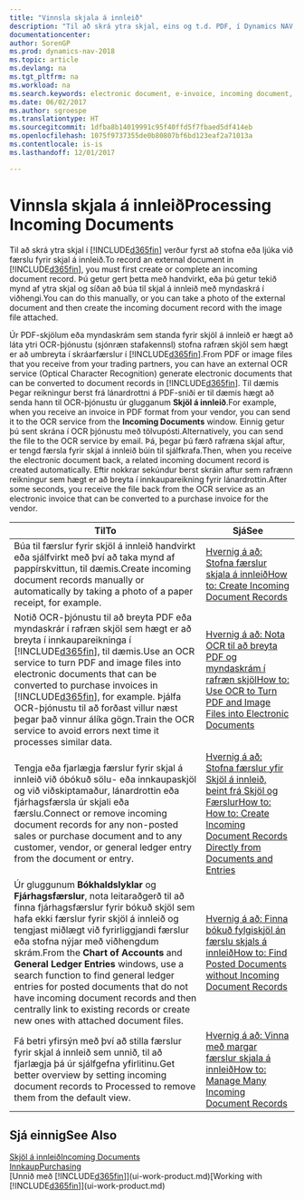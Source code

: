```yaml
---
title: "Vinnsla skjala á innleið"
description: "Til að skrá ytra skjal, eins og t.d. PDF, í Dynamics NAV, verður fyrst að stofna eða ljúka við færslu skjals á innleið."
documentationcenter: 
author: SorenGP
ms.prod: dynamics-nav-2018
ms.topic: article
ms.devlang: na
ms.tgt_pltfrm: na
ms.workload: na
ms.search.keywords: electronic document, e-invoice, incoming document, OCR, ecommerce, document exchange, import invoice
ms.date: 06/02/2017
ms.author: sgroespe
ms.translationtype: HT
ms.sourcegitcommit: 1dfba8b14019991c95f40ffd5f7fbaed5df414eb
ms.openlocfilehash: 1075f9737355de0b80807bf6bd123eaf2a71013a
ms.contentlocale: is-is
ms.lasthandoff: 12/01/2017

---
```

# <a name="processing-incoming-documents"></a><span data-ttu-id="c41f9-103">Vinnsla skjala á innleið</span><span class="sxs-lookup"><span data-stu-id="c41f9-103">Processing Incoming Documents</span></span>
<span data-ttu-id="c41f9-104">Til að skrá ytra skjal í [!INCLUDE[d365fin](includes/d365fin_md.md)] verður fyrst að stofna eða ljúka við færslu fyrir skjal á innleið.</span><span class="sxs-lookup"><span data-stu-id="c41f9-104">To record an external document in [!INCLUDE[d365fin](includes/d365fin_md.md)], you must first create or complete an incoming document record.</span></span> <span data-ttu-id="c41f9-105">Þú getur gert þetta með handvirkt, eða þú getur tekið mynd af ytra skjal og síðan að búa til skjal á innleið með myndaskrá í viðhengi.</span><span class="sxs-lookup"><span data-stu-id="c41f9-105">You can do this manually, or you can take a photo of the external document and then create the incoming document record with the image file attached.</span></span>

<span data-ttu-id="c41f9-106">Úr PDF-skjölum eða myndaskrám sem standa fyrir skjöl á innleið er hægt að láta ytri OCR-þjónustu (sjónræn stafakennsl) stofna rafræn skjöl sem hægt er að umbreyta í skráarfærslur í [!INCLUDE[d365fin](includes/d365fin_md.md)].</span><span class="sxs-lookup"><span data-stu-id="c41f9-106">From PDF or image files that you receive from your trading partners, you can have an external OCR service (Optical Character Recognition) generate electronic documents that can be converted to document records in [!INCLUDE[d365fin](includes/d365fin_md.md)].</span></span> <span data-ttu-id="c41f9-107">Til dæmis Þegar reikningur berst frá lánardrottni á PDF-sniði er til dæmis hægt að senda hann til OCR-þjónustu úr glugganum **Skjöl á innleið**.</span><span class="sxs-lookup"><span data-stu-id="c41f9-107">For example, when you receive an invoice in PDF format from your vendor, you can send it to the OCR service from the **Incoming Documents** window.</span></span> <span data-ttu-id="c41f9-108">Einnig getur þú sent skrána í OCR þjónustu með tölvupósti.</span><span class="sxs-lookup"><span data-stu-id="c41f9-108">Alternatively, you can send the file to the OCR service by email.</span></span> <span data-ttu-id="c41f9-109">Þá, þegar þú færð rafræna skjal aftur, er tengd færsla fyrir skjal á innleið búin til sjálfkrafa.</span><span class="sxs-lookup"><span data-stu-id="c41f9-109">Then, when you receive the electronic document back, a related incoming document record is created automatically.</span></span> <span data-ttu-id="c41f9-110">Eftir nokkrar sekúndur berst skráin aftur sem rafrænn reikningur sem hægt er að breyta í innkaupareikning fyrir lánardrottin.</span><span class="sxs-lookup"><span data-stu-id="c41f9-110">After some seconds, you receive the file back from the OCR service as an electronic invoice that can be converted to a purchase invoice for the vendor.</span></span>

| <span data-ttu-id="c41f9-111">Til</span><span class="sxs-lookup"><span data-stu-id="c41f9-111">To</span></span> | <span data-ttu-id="c41f9-112">Sjá</span><span class="sxs-lookup"><span data-stu-id="c41f9-112">See</span></span> |
| --- | --- |
| <span data-ttu-id="c41f9-113">Búa til færslur fyrir skjöl á innleið handvirkt eða sjálfvirkt með því að taka mynd af pappírskvittun, til dæmis.</span><span class="sxs-lookup"><span data-stu-id="c41f9-113">Create incoming document records manually or automatically by taking a photo of a paper receipt, for example.</span></span> |[<span data-ttu-id="c41f9-114">Hvernig á að: Stofna færslur skjala á innleið</span><span class="sxs-lookup"><span data-stu-id="c41f9-114">How to: Create Incoming Document Records</span></span>](across-how-create-income-document-records.md) |
| <span data-ttu-id="c41f9-115">Notið OCR-þjónustu til að breyta PDF eða myndaskrár í rafræn skjöl sem hægt er að breyta í innkaupareikninga í [!INCLUDE[d365fin](includes/d365fin_md.md)], til dæmis.</span><span class="sxs-lookup"><span data-stu-id="c41f9-115">Use an OCR service to turn PDF and image files into electronic documents that can be converted to purchase invoices in [!INCLUDE[d365fin](includes/d365fin_md.md)], for example.</span></span> <span data-ttu-id="c41f9-116">Þjálfa OCR-þjónustu til að forðast villur næst þegar það vinnur álíka gögn.</span><span class="sxs-lookup"><span data-stu-id="c41f9-116">Train the OCR service to avoid errors next time it processes similar data.</span></span> |[<span data-ttu-id="c41f9-117">Hvernig á að: Nota OCR til að breyta PDF og myndaskrám í rafræn skjöl</span><span class="sxs-lookup"><span data-stu-id="c41f9-117">How to: Use OCR to Turn PDF and Image Files into Electronic Documents</span></span>](across-how-use-ocr-pdf-images-files.md) |
| <span data-ttu-id="c41f9-118">Tengja eða fjarlægja færslur fyrir skjal á innleið við óbókuð sölu- eða innkaupaskjöl og við viðskiptamaður, lánardrottin eða fjárhagsfærsla úr skjali eða færslu.</span><span class="sxs-lookup"><span data-stu-id="c41f9-118">Connect or remove incoming document records for any non-posted sales or purchase document and to any customer, vendor, or general ledger entry from the document or entry.</span></span> |[<span data-ttu-id="c41f9-119">Hvernig á að: Stofna færslur yfir Skjöl á innleið, beint frá Skjöl og Færslur</span><span class="sxs-lookup"><span data-stu-id="c41f9-119">How to: How to: Create Incoming Document Records Directly from Documents and Entries</span></span>](across-how-connect-disconnect-income-document-records.md) |
| <span data-ttu-id="c41f9-120">Úr gluggunum **Bókhaldslyklar** og **Fjárhagsfærslur**, nota leitaraðgerð til að finna fjárhagsfærslur fyrir bókuð skjöl sem hafa ekki færslur fyrir skjöl á innleið og tengjast miðlægt við fyrirliggjandi færslur eða stofna nýjar með viðhengdum skrám.</span><span class="sxs-lookup"><span data-stu-id="c41f9-120">From the **Chart of Accounts** and **General Ledger Entries** windows, use a search function to find general ledger entries for posted documents that do not have incoming document records and then centrally link to existing records or create new ones with attached document files.</span></span> |[<span data-ttu-id="c41f9-121">Hvernig á að: Finna bókuð fylgiskjöl án færslu skjals á innleið</span><span class="sxs-lookup"><span data-stu-id="c41f9-121">How to: Find Posted Documents without Incoming Document Records</span></span>](across-how-find-posted-documents-without-income-document-records.md) |
| <span data-ttu-id="c41f9-122">Fá betri yfirsýn með því að stilla færslur fyrir skjal á innleið sem unnið, til að fjarlægja þá úr sjálfgefna yfirlitinu.</span><span class="sxs-lookup"><span data-stu-id="c41f9-122">Get better overview by setting incoming document records to Processed to remove them from the default view.</span></span> |[<span data-ttu-id="c41f9-123">Hvernig á að: Vinna með margar færslur skjala á innleið</span><span class="sxs-lookup"><span data-stu-id="c41f9-123">How to: Manage Many Incoming Document Records</span></span>](across-how-manage-many-income-document-records.md) |

## <a name="see-also"></a><span data-ttu-id="c41f9-124">Sjá einnig</span><span class="sxs-lookup"><span data-stu-id="c41f9-124">See Also</span></span>
[<span data-ttu-id="c41f9-125">Skjöl á innleið</span><span class="sxs-lookup"><span data-stu-id="c41f9-125">Incoming Documents</span></span>](across-income-documents.md)  
[<span data-ttu-id="c41f9-126">Innkaup</span><span class="sxs-lookup"><span data-stu-id="c41f9-126">Purchasing</span></span>](purchasing-manage-purchasing.md)  
<span data-ttu-id="c41f9-127">[Unnið með [!INCLUDE[d365fin](includes/d365fin_md.md)]](ui-work-product.md)</span><span class="sxs-lookup"><span data-stu-id="c41f9-127">[Working with [!INCLUDE[d365fin](includes/d365fin_md.md)]](ui-work-product.md)</span></span>

